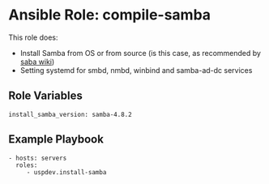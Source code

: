 Ansible Role: compile-samba
===========================

This role does:

 - Install Samba from OS or from source (is this case, as recommended by [saba wiki](https://wiki.samba.org/index.php/Build_Samba_from_Source))
 - Setting systemd for smbd, nmbd, winbind and samba-ad-dc services

Role Variables
--------------

    install_samba_version: samba-4.8.2

Example Playbook
----------------

    - hosts: servers
      roles:
         - uspdev.install-samba
